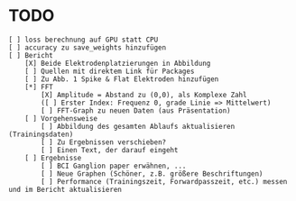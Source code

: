 # TODO

    [ ] loss berechnung auf GPU statt CPU
    [ ] accuracy zu save_weights hinzufügen
    [ ] Bericht
        [X] Beide Elektrodenplatzierungen in Abbildung
        [ ] Quellen mit direktem Link für Packages
        [ ] Zu Abb. 1 Spike & Flat Elektroden hinzufügen
        [*] FFT
            [X] Amplitude = Abstand zu (0,0), als Komplexe Zahl
            ([ ] Erster Index: Frequenz 0, grade Linie => Mittelwert)
            [ ] FFT-Graph zu neuen Daten (aus Präsentation)
        [ ] Vorgehensweise
            [ ] Abbildung des gesamten Ablaufs aktualisieren (Trainingsdaten)
            [ ] Zu Ergebnissen verschieben?
            [ ] Einen Text, der darauf eingeht
        [ ] Ergebnisse
            [ ] BCI Ganglion paper erwähnen, ...
            [ ] Neue Graphen (Schöner, z.B. größere Beschriftungen)
            [ ] Performance (Trainingszeit, Forwardpasszeit, etc.) messen und im Bericht aktualisieren
